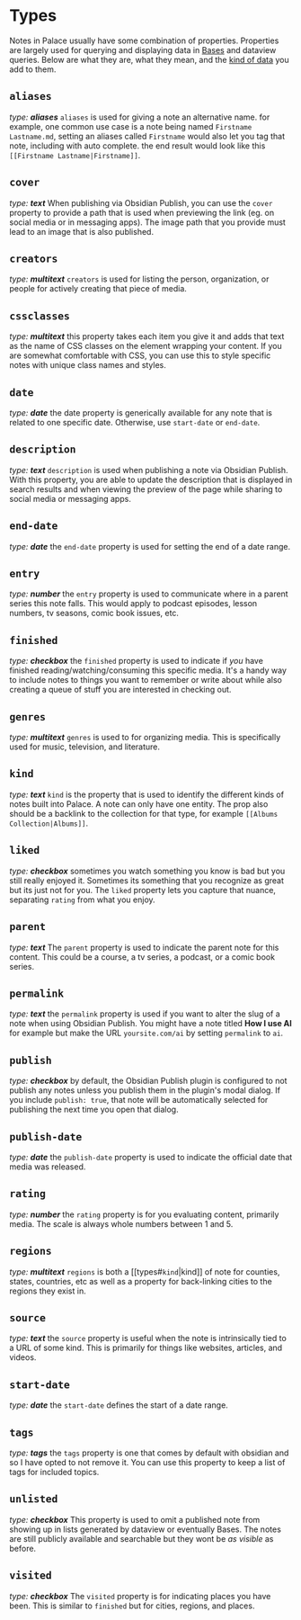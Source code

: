 # Types
Notes in Palace usually have some combination of properties. Properties are largely used for querying and displaying data in [Bases](https://help.obsidian.md/bases) and dataview queries. Below are what they are, what they mean, and the [kind of data](https://help.obsidian.md/properties#Property+types) you add to them.

## `aliases`
_type: **aliases**_
`aliases` is used for giving a note an alternative name. for example, one common use case is a note being named `Firstname Lastname.md`, setting an aliases called `Firstname` would also let you tag that note, including with auto complete. the end result would look like this `[[Firstname Lastname|Firstname]]`.

## `cover`
_type: **text**_
When publishing via Obsidian Publish, you can use the `cover` property to provide a path that is used when previewing the link (eg. on social media or in messaging apps). The image path that you provide must lead to an image that is also published.

## `creators`
_type: **multitext**_
`creators` is used for listing the person, organization, or people for actively creating that piece of media.

## `cssclasses`
_type: **multitext**_
this property takes each item you give it and adds that text as the name of CSS classes on the element wrapping your content. If you are somewhat comfortable with CSS, you can use this to style specific notes with unique class names and styles.

## `date`
_type: **date**_
the date property is generically available for any note that is related to one specific date. Otherwise, use `start-date` or `end-date`.

## `description`
_type: **text**_
`description` is used when publishing a note via Obsidian Publish. With this property, you are able to update the description that is displayed in search results and when viewing the preview of the page while sharing to social media or messaging apps.

## `end-date`
_type: **date**_
the `end-date` property is used for setting the end of a date range.

## `entry`
_type: **number**_
the `entry` property is used to communicate where in a parent series this note falls. This would apply to podcast episodes, lesson numbers, tv seasons, comic book issues, etc.

## `finished`
_type: **checkbox**_
the `finished` property is used to indicate if *you* have finished reading/watching/consuming this specific media. It's a handy way to include notes to things you want to remember or write about while also creating a queue of stuff you are interested in checking out.

## `genres`
_type: **multitext**_
`genres` is used to for organizing media. This is specifically used for music, television, and literature.

## `kind`
_type: **text**_
`kind` is the property that is used to identify the different kinds of notes built into Palace. A note can only have one entity. The prop also should be a backlink to the collection for that type, for example `[[Albums Collection|Albums]]`.

## `liked`
_type: **checkbox**_
sometimes you watch something you know is bad but you still really enjoyed it. Sometimes its something that you recognize as great but its just not for you. The `liked` property lets you capture that nuance, separating `rating` from what you enjoy.

## `parent`
_type: **text**_
The `parent` property is used to indicate the parent note for this content. This could be a course, a tv series, a podcast, or a comic book series.

## `permalink`
_type: **text**_
the `permalink` property is used if you want to alter the slug of a note when using Obsidian Publish. You might have a note titled **How I use AI** for example but make the URL `yoursite.com/ai` by setting `permalink` to `ai`.

## `publish`
_type: **checkbox**_
by default, the Obsidian Publish plugin is configured to not publish any notes unless you publish them in the plugin's modal dialog. If you include `publish: true`, that note will be automatically selected for publishing the next time you open that dialog.

## `publish-date`
_type: **date**_
the `publish-date` property is used to indicate the official date that media was released.

## `rating`
_type: **number**_
the `rating` property is for you evaluating content, primarily media. The scale is always whole numbers between 1 and 5.

## `regions`
_type: **multitext**_
`regions` is both a  [[types#`kind`|kind]] of note for counties, states, countries, etc as well as a property for back-linking cities to the regions they exist in.

## `source`
_type: **text**_
the `source` property is useful when the note is intrinsically tied to a URL of some kind. This is primarily for things like websites, articles, and videos.

## `start-date`
_type: **date**_
the `start-date` defines the start of a date range.

## `tags`
_type: **tags**_
the `tags` property is one that comes by default with obsidian and so I have opted to not remove it. You can use this property to keep a list of tags for included topics.

## `unlisted`
_type: **checkbox**_
This property is used to omit a published note from showing up in lists generated by dataview or eventually Bases. The notes are still publicly available and searchable but they wont be _as visible_ as before.

## `visited`
_type: **checkbox**_
The `visited` property is for indicating places you have been. This is similar to `finished` but for cities, regions, and places.
